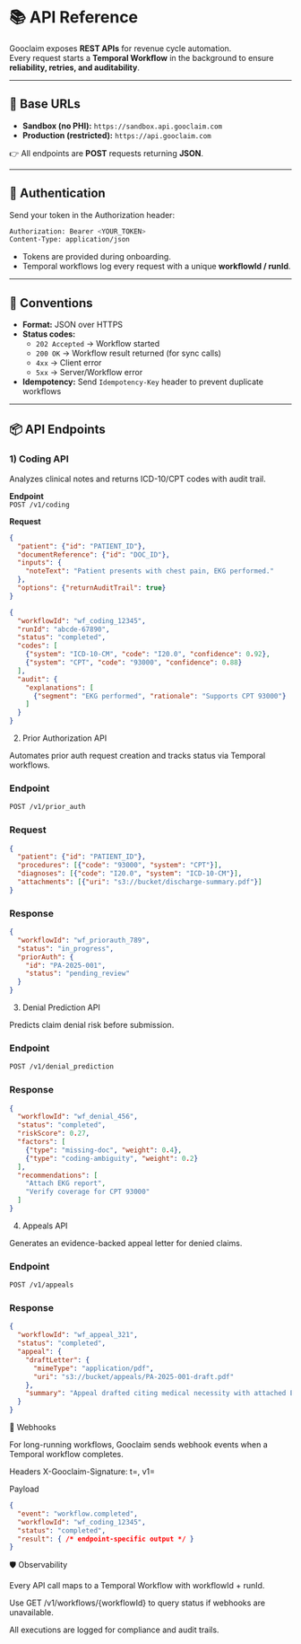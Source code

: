 # 📚 API Reference

Gooclaim exposes **REST APIs** for revenue cycle automation.  
Every request starts a **Temporal Workflow** in the background to ensure **reliability, retries, and auditability**.  

---

## 🔗 Base URLs

- **Sandbox (no PHI):** `https://sandbox.api.gooclaim.com`  
- **Production (restricted):** `https://api.gooclaim.com`  

👉 All endpoints are **POST** requests returning **JSON**.  

---

## 🔐 Authentication

Send your token in the Authorization header:  

```bash
Authorization: Bearer <YOUR_TOKEN>
Content-Type: application/json
```

- Tokens are provided during onboarding.  
- Temporal workflows log every request with a unique **workflowId / runId**.  

---

## 🧱 Conventions

- **Format:** JSON over HTTPS  
- **Status codes:**  
  - `202 Accepted` → Workflow started  
  - `200 OK` → Workflow result returned (for sync calls)  
  - `4xx` → Client error  
  - `5xx` → Server/Workflow error  
- **Idempotency:** Send `Idempotency-Key` header to prevent duplicate workflows  

---

## 📦 API Endpoints

### 1) Coding API
Analyzes clinical notes and returns ICD-10/CPT codes with audit trail.  

**Endpoint**  
`POST /v1/coding`  

**Request**
```json
{
  "patient": {"id": "PATIENT_ID"},
  "documentReference": {"id": "DOC_ID"},
  "inputs": {
    "noteText": "Patient presents with chest pain, EKG performed."
  },
  "options": {"returnAuditTrail": true}
}

```

```json
{
  "workflowId": "wf_coding_12345",
  "runId": "abcde-67890",
  "status": "completed",
  "codes": [
    {"system": "ICD-10-CM", "code": "I20.0", "confidence": 0.92},
    {"system": "CPT", "code": "93000", "confidence": 0.88}
  ],
  "audit": {
    "explanations": [
      {"segment": "EKG performed", "rationale": "Supports CPT 93000"}
    ]
  }
}
```

2) Prior Authorization API

Automates prior auth request creation and tracks status via Temporal workflows.

### Endpoint
```bash
POST /v1/prior_auth
```

### Request
```json
{
  "patient": {"id": "PATIENT_ID"},
  "procedures": [{"code": "93000", "system": "CPT"}],
  "diagnoses": [{"code": "I20.0", "system": "ICD-10-CM"}],
  "attachments": [{"uri": "s3://bucket/discharge-summary.pdf"}]
}
```
### Response
```json
{
  "workflowId": "wf_priorauth_789",
  "status": "in_progress",
  "priorAuth": {
    "id": "PA-2025-001",
    "status": "pending_review"
  }
}
```

3) Denial Prediction API

Predicts claim denial risk before submission.

### Endpoint

```bash
POST /v1/denial_prediction
```

### Response
```json
{
  "workflowId": "wf_denial_456",
  "status": "completed",
  "riskScore": 0.27,
  "factors": [
    {"type": "missing-doc", "weight": 0.4},
    {"type": "coding-ambiguity", "weight": 0.2}
  ],
  "recommendations": [
    "Attach EKG report",
    "Verify coverage for CPT 93000"
  ]
}
```

4) Appeals API

Generates an evidence-backed appeal letter for denied claims.

### Endpoint
```bash
POST /v1/appeals
```

### Response
```json
{
  "workflowId": "wf_appeal_321",
  "status": "completed",
  "appeal": {
    "draftLetter": {
      "mimeType": "application/pdf",
      "uri": "s3://bucket/appeals/PA-2025-001-draft.pdf"
    },
    "summary": "Appeal drafted citing medical necessity with attached EKG."
  }
}
```

📨 Webhooks

For long-running workflows, Gooclaim sends webhook events when a Temporal workflow completes.

Headers
X-Gooclaim-Signature: t=<ts>, v1=<hmac>

Payload

```json
{
  "event": "workflow.completed",
  "workflowId": "wf_coding_12345",
  "status": "completed",
  "result": { /* endpoint-specific output */ }
}
```

🛡️ Observability

Every API call maps to a Temporal Workflow with workflowId + runId.

Use GET /v1/workflows/{workflowId} to query status if webhooks are unavailable.

All executions are logged for compliance and audit trails.

